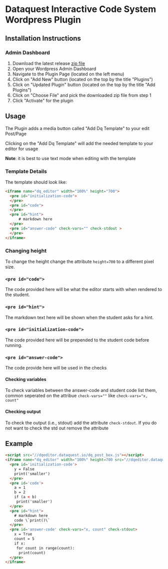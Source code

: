 # Dataquest Interactive Code System Wordpress Plugin


## Installation Instructions

### Admin Dashboard

1) Download the latest release [zip file](../../releases/latest)
2) Open your Wordpress Admin Dashboard
3) Navigate to the Plugin Page (located on the left menu)
4) Click on "Add New" button (located on the top by the title "Plugins")
5) Click on "Updated Plugin" button (located on the top by the title "Add Plugins")
6) Click on "Choose File" and pick the downloaded zip file from step 1
7) Click "Activate" for the plugin

## Usage

The Plugin adds a media button called "Add Dq Template" to your edit Post/Page

Clicking on the "Add Dq Template" will add the needed template to your editor for usage

**Note**: it is best to use text mode when editing with the template

### Template Details

The template should look like:

``` html
<iframe name="dq_editor" width="100%" height="700">
  <pre id="initialization-code">
  </pre>
  <pre id="code">
  </pre>
  <pre id="hint">
      # markdown here
  </pre>
  <pre id="answer-code" check-vars="" check-stdout >
  </pre>
</iframe>
``` 

### Changing height
To change the height change the attribute `height=700` to a different pixel size.

### `<pre id="code">`
The code provided here will be what the editor starts with when rendered to the student.

### `<pre id="hint">`
The markdown text here will be shown when the student asks for a hint.

### `<pre id="initialization-code">`
The code provided here will be prepended to the student code before running.

### `<pre id="answer-code">`
The code provide here will be used in the checks

#### Checking variables
To check variables between the answer-code and student code list them, common seperated on the attribue `check-vars=""` like `check-vars="x, count"`

#### Checking output
To check the output (i.e., stdout) add the attribute `check-stdout`. If you do not want to check the std out remove the attribute

## Example

```html
<script src="//dqeditor.dataquest.io/dq_post_box.js"></script>
<iframe name="dq_editor" width="100%" height=700 src="//dqeditor.dataquest.io/" style="border: none" >
  <pre id='initialization-code'>
    y = False
    print('smaller')
  </pre>
  <pre id='code'>
    a = 1
    b = 2
    if (a < b)
     print('smaller')
  </pre>
  <pre id="hint">
    # markdown here
    code \`print()\`
  </pre>
  <pre id='answer-code' check-vars="x, count" check-stdout>
    x = True
    count = 5
    if x:
     for count in range(count):
      print(count)
  </pre>
</iframe>
```
